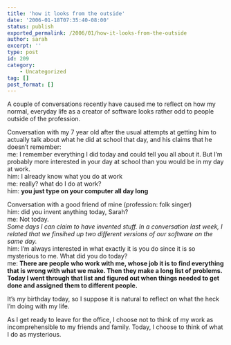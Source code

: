 ```yaml
---
title: 'how it looks from the outside'
date: '2006-01-18T07:35:40-08:00'
status: publish
exported_permalink: /2006/01/how-it-looks-from-the-outside
author: sarah
excerpt: ''
type: post
id: 209
category:
    - Uncategorized
tag: []
post_format: []
---
```

A couple of conversations recently have caused me to reflect on how my normal, everyday life as a creator of software looks rather odd to people outside of the profession.

Conversation with my 7 year old after the usual attempts at getting him to actually talk about what he did at school that day, and his claims that he doesn’t remember:  
me: I remember everything I did today and could tell you all about it. But I’m probably more interested in your day at school than you would be in my day at work.  
him: I already know what you do at work  
me: really? what do I do at work?  
him: **you just type on your computer all day long**

Conversation with a good friend of mine (profession: folk singer)  
him: did you invent anything today, Sarah?  
me: Not today.  
*Some days I can claim to have invented stuff. In a conversation last week, I related that we finsihed up two different versions of our software on the same day.*  
him: I’m always interested in what exactly it is you do since it is so mysterious to me. What did you do today?  
me: **There are people who work with me, whose job it is to find everything that is wrong with what we make. Then they make a long list of problems. Today I went through that list and figured out when things needed to get done and assigned them to different people.**

It’s my birthday today, so I suppose it is natural to reflect on what the heck I’m doing with my life.

As I get ready to leave for the office, I choose not to think of my work as incomprehensible to my friends and family. Today, I choose to think of what I do as mysterious.